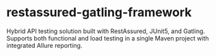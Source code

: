 # restassured-gatling-framework
Hybrid API testing solution built with RestAssured, JUnit5, and Gatling. Supports both functional and load testing in a single Maven project with integrated Allure reporting.
